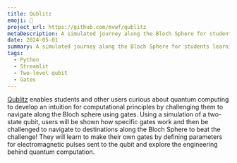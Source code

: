 ```yaml
---
title: Qublitz
emoji: 📍
project_url: https://github.com/mvwf/qublitz
metaDescription: A simulated journey along the Bloch Sphere for students learning about quantum computing.
date: 2024-05-01
summary: A simulated journey along the Bloch Sphere for students learning about quantum computing.
tags:
  - Python
  - Streamlit
  - Two-level qubit
  - Gates
---
```


[Qublitz](https://qublitz-qubit-lab.streamlit.app/) enables students and other users curious about quantum computing to develop an intuition for computational principles by challenging them to navigate along the Bloch sphere using gates. Using a simulation of a two-state qubit, users will be shown how specific gates work and then be challenged to navigate to destinations along the Bloch Sphere to beat the challenge! They will learn to make their own gates by defining parameters for electromagnetic pulses sent to the qubit and explore the engineering behind quantum computation.
